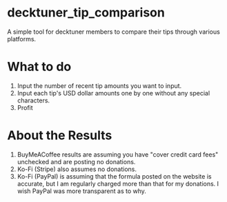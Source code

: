 # decktuner_tip_comparison
A simple tool for decktuner members to compare their tips through various platforms.

# What to do
1. Input the number of recent tip amounts you want to input.
2. Input each tip's USD dollar amounts one by one without any special characters.
3. Profit

# About the Results
1. BuyMeACoffee results are assuming you have "cover credit card fees" unchecked and are posting no donations.
2. Ko-Fi (Stripe) also assumes no donations.
3. Ko-Fi (PayPal) is assuming that the formula posted on the website is accurate, but I am regularly charged more than that for my donations. I wish PayPal was more transparent as to why. 
